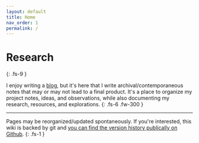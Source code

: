 ```yaml
---
layout: default
title: Home
nav_order: 1
permalink: /
---
```



# Research
{: .fs-9 }

I enjoy writing a [blog](https://thomascountz.com/), but it's here that I write archival/contemporaneous notes that may or may not lead to a final product. It's a place to organize my project notes, ideas, and observations, while also documenting my research, resources, and explorations.
{: .fs-6 .fw-300 }

---

Pages may be reorganized/updated spontaneously. If you're interested, this wiki is backed by git and [you can find the version history publically on Github](https://github.com/thomascountz/research).
{: .fs-1 }
